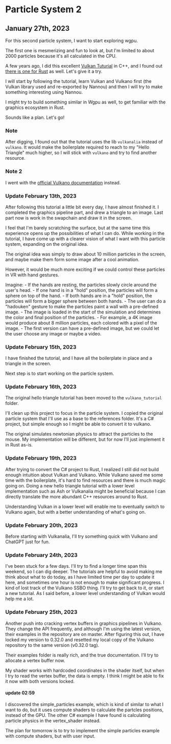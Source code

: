 # Particle System 2

## January 27th, 2023

For this second particle system, I want to start exploring wgpu.

The first one is mesmerizing and fun to look at, but I'm limited to about 2000 particles because it's all calculated in the CPU.

A few years ago, I did this excellent [Vulkan Tuturial](https://vulkan-tutorial.com) in C++, and I found out [there is one for Rust](https://kylemayes.github.io/vulkanalia/) as well. Let's give it a try.

I will start by following the tutorial, learn Vulkan and Vulkano first (the Vulkan library used and re-exported by Nannou) and then I will try to make something interesting using Nannou.

I might try to build something similar in Wgpu as well, to get familiar with the graphics ecosystem in Rust.

Sounds like a plan. Let's go!

### Note

After digging, I found out that the tutorial uses the lib `vulkanalia` instead of `vulkano`. It would make the boilerplate required to reach to my "Hello Triangle" much higher, so I will stick with `vulkano` and try to find another resource.

### Note 2

I went with the [official Vulkano documentation](https://vulkano.rs/guide) instead.

### Update February 13th, 2023

After following this tutorial a little bit every day, I have almost finished it. I completed the graphics pipeline part, and drew a triangle to an image. Last part now is work in the swapchain and draw it in the screen.

I feel that I'm barely scratching the surface, but at the same time this experience opens up the possibilities of what I can do.
While working in the tutorial, I have come up with a clearer vision of what I want with this particle system, expanding on the original idea.

The original idea was simply to draw about 10 million particles in the screen, and maybe make them form some image after a cool animation.

However, it would be much more exciting if we could control these particles in VR with hand gestures.

Imagine:
    - If the hands are resting, the particles slowly circle around the user's head.
    - If one hand is in a "hold" position, the particles will form a sphere on top of the hand.
    - If both hands are in a "hold" position, the particles will form a bigger sphere between both hands.
    - The user can do a "hadouken" gesture to make the particles paint a wall with a pre-defined image.
        - The image is loaded in the start of the simulation and determines the color and final position of the particles.
        - For example, a 4K image would produce about 8 million particles, each colored with a pixel of the image.
    - The first version can have a pre-defined image, but we could let the user choose any image or maybe a video.

### Update February 15th, 2023

I have finished the tutorial, and I have all the boilerplate in place and a triangle in the screen.

Next step is to start working on the particle system.

### Update February 16th, 2023

The original hello triangle tutorial has been moved to the `vulkano_tutorial` folder.

I'll clean up this project to focus in the particle system. I copied the original particle system that I'll use as a base to the references folder. It's a C# project, but simple enough so I might be able to convert it to vulkano.

The original simulates newtonian physics to attract the particles to the mouse. My implementation will be different, but for now I'll just implement it in Rust as-is.

### Update February 19th, 2023

After trying to convert the C# project to Rust, I realized I still did not build enough intuition about Vulkan and Vulkano. While Vulkano saved me some time with the boilerplate, it's hard to find resources and there is much magic going on. Doing a new hello triangle tutorial with a lower level implementation such as Ash or Vulkanalia might be beneficial because I can directly translate the more abundant C++ resources around to Rust.

Understanding Vulkan in a lower level will enable me to eventually switch to Vulkano again, but with a better understanding of what's going on.

### Update February 20th, 2023

Before starting with Vulkanalia, I'll try something quick with Vulkano and ChatGPT just for fun.

### Update February 24th, 2023

I've been stuck for a few days. I'll try to find a longer time span this weekend, so I can dig deeper. The tutorials are helpful to avoid making me think about what to do today, as I have limited time per day to update it here, and sometimes one hour is not enough to make significant progress. I kind of lost track of the Vulkano SSBO thing. I'll try to get back to it, or start a new tutorial. As I said before, a lower level understanding of Vulkan would help me a lot.

### Update February 25th, 2023

Another push into cracking vertex buffers in graphics pipelines in Vulkano. They change the API frequently, and although I'm using the latest version, their examples in the repository are on master. After figuring this out, I have locked my version to 0.32.0 and resetted my local copy of the Vulkano repository to the same version (v0.32.0 tag).

Their examples folder is really rich, and the true documentation. I'll try to allocate a vertex buffer now.

My shader works with hardcoded coordinates in the shader itself, but when I try to read the vertex buffer, the data is empty. I think I might be able to fix it now with both versions locked.

#### update 02:59

I discovered the simple_particles example, which is kind of similar to what I want to do, but it uses compute shaders to calculate the partcles positions, instead of the GPU. The other C# example I have found is calculating particle physics in the vertex_shader instead.

The plan for tomorrow is to try to implement the simple particles example with compute shaders, but with user input.

